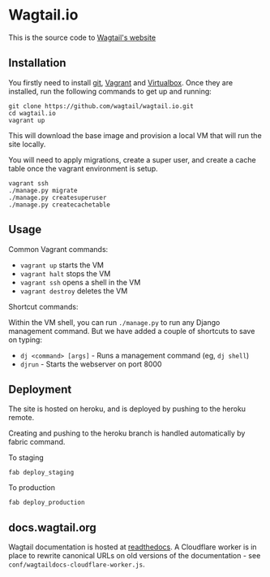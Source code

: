 # Wagtail.io

This is the source code to [Wagtail's website](https://wagtail.org)

## Installation

You firstly need to install [git](https://git-scm.com), [Vagrant](https://www.vagrantup.com/) and [Virtualbox](https://www.virtualbox.org/). Once they are installed, run the following commands to get up and running:

```
git clone https://github.com/wagtail/wagtail.io.git
cd wagtail.io
vagrant up
```

This will download the base image and provision a local VM that will run the site locally.

You will need to apply migrations, create a super user, and create a cache table once the vagrant environment is setup.
```
vagrant ssh
./manage.py migrate
./manage.py createsuperuser
./manage.py createcachetable
```

## Usage

Common Vagrant commands:

 - ``vagrant up`` starts the VM
 - ``vagrant halt`` stops the VM
 - ``vagrant ssh`` opens a shell in the VM
 - ``vagrant destroy`` deletes the VM

Shortcut commands:

Within the VM shell, you can run ``./manage.py`` to run any Django management command. But we have added a couple of shortcuts to save on typing:

 - ``dj <command> [args]`` - Runs a management command (eg, ``dj shell``)
 - ``djrun`` - Starts the webserver on port 8000


## Deployment

The site is hosted on heroku, and is deployed by pushing to the heroku remote.

Creating and pushing to the heroku branch is handled automatically by fabric command.

To staging

`fab deploy_staging`

To production

`fab deploy_production`


## docs.wagtail.org

Wagtail documentation is hosted at [readthedocs](https://readthedocs.org/). A Cloudflare worker is in place to rewrite canonical URLs on old versions of the documentation - see `conf/wagtaildocs-cloudflare-worker.js`.
